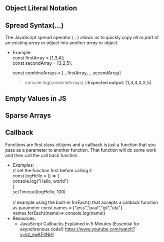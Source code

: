 ## Object Literal Notation 

## Spread Syntax(...)
The JavaScript spread operator (...) allows us to quickly copy *all* or *part* of an existing *array* or *object* into another *array* or *object*.
 - Example: </br>
    const firstArray = [1,3,4]; </br>
    const secondArray = [3,2,5]; </br>
    
    const combineArrays = [...firstArray, ...secondArray]</br>
    > console.log(combineArrays)    //**Expected output: [1,3,4,3,2,5]**

## Empty Values in JS

## Sparse Arrays

## Callback
Functions are first class citizens and a callback is just a function that you pass as a parameter to another function. That function will do some work and then call the call back function.
 - *Examples:* </br>
 // set the function first before calling it </br>
   const logHello = () => { </br>
     console.log("Hello, world") </br>
   } </br>
    setTimeout(logHello, 100) </br></br>
// example using the built-in forEach() that accepts a callback function as parameter
    const names = ["jess","paul","gil","ida"] </br>
    names.forEach((name)=> console.log(name)) </br>
- Resources:
  - JavaScript Callbacks Explained in 5 Minutes (Essential for asynchronous code!) https://www.youtube.com/watch?v=kz_vwAF4NHI
